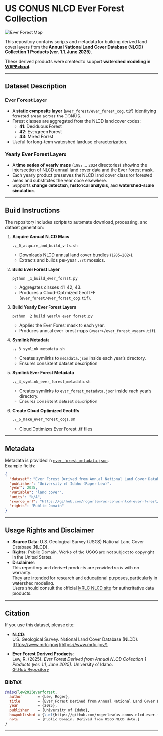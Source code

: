 # US CONUS NLCD Ever Forest Collection

![Ever Forest Map](https://media.githubusercontent.com/media/rogerlew/us-conus-nlcd-ever-forest/main/ever_forest_map.png)

This repository contains scripts and metadata for building derived land cover layers from the **Annual National Land Cover Database (NLCD) Collection 1 Products (ver. 1.1, June 2025)**.  

These derived products were created to support **watershed modeling in [WEPPcloud](https://wepp.cloud/)**.  

---

## Dataset Description

### Ever Forest Layer
- A **static composite layer** (`ever_forest/ever_forest_cog.tif`) identifying forested areas across the CONUS.
- Forest classes are aggregated from the NLCD land cover codes:
  - **41**: Deciduous Forest  
  - **42**: Evergreen Forest  
  - **43**: Mixed Forest  
- Useful for long-term watershed landuse characterization.

### Yearly Ever Forest Layers
- A **time series of yearly maps** (`1985` … `2024` directories) showing the intersection of NLCD annual land cover data and the Ever Forest mask.
- Each yearly product preserves the NLCD land cover class for forested areas and substitutes the year code elsewhere.
- Supports **change detection**, **historical analysis**, and **watershed-scale simulation**.

---

## Build Instructions

The repository includes scripts to automate download, processing, and dataset generation:

1. **Acquire Annual NLCD Maps**
   ```bash
   ./_0_acquire_and_build_vrts.sh
   ```
   - Downloads NLCD annual land cover bundles (`1985–2024`).
   - Extracts and builds per-year `.vrt` mosaics.

2. **Build Ever Forest Layer**
   ```bash
   python _1_build_ever_forest.py
   ```
   - Aggregates classes 41, 42, 43.
   - Produces a Cloud-Optimized GeoTIFF (`ever_forest/ever_forest_cog.tif`).

3. **Build Yearly Ever Forest Layers**
   ```bash
   python _2_build_yearly_ever_forest.py
   ```
   - Applies the Ever Forest mask to each year.
   - Produces annual ever forest maps (`<year>/ever_forest_<year>.tif`).

4. **Symlink Metadata**
   ```bash
   ./_3_symlink_metadata.sh
   ```
   - Creates symlinks to `metadata.json` inside each year’s directory.
   - Ensures consistent dataset description.

5. **Symlink Ever Forest Metadata**
   ```bash
   ./_4_symlink_ever_forest_metadata.sh
   ```
   - Creates symlinks to `ever_forest_metadata.json` inside each year’s directory.
   - Ensures consistent dataset description.

6. **Create Cloud Optimized Geotiffs**
   ```bash
   ./_6_make_ever_forest_cogs.sh
   ```
   - Cloud Optimizes Ever Forest .tif files

---

## Metadata

Metadata is provided in [`ever_forest_metadata.json`](ever_forest_metadata.json).  
Example fields:

```json
{
  "dataset": "Ever Forest Derived from Annual National Land Cover Database (NLCD) Collection 1 Products (ver. 1.1, June 2025)",
  "publisher": "University of Idaho (Roger Lew)",
  "year": 2025,
  "variable": "land cover",
  "units": "N/A",
  "source_url": "https://github.com/rogerlew/us-conus-nlcd-ever-forest/",
  "rights": "Public Domain"
}
```

---

## Usage Rights and Disclaimer

- **Source Data**: U.S. Geological Survey (USGS) National Land Cover Database (NLCD).  
- **Rights**: Public Domain. Works of the USGS are not subject to copyright in the United States.  
- **Disclaimer**:  
  This repository and derived products are provided *as is* with no warranty.  
  They are intended for research and educational purposes, particularly in watershed modeling.  
  Users should consult the official [MRLC NLCD site](https://www.mrlc.gov/) for authoritative data products.  

---

## Citation

If you use this dataset, please cite:

- **NLCD**:  
  U.S. Geological Survey. National Land Cover Database (NLCD).  
  [https://www.mrlc.gov/](https://www.mrlc.gov/)

- **Ever Forest Derived Products**:  
  Lew, R. (2025). *Ever Forest Derived from Annual NLCD Collection 1 Products (ver. 1.1, June 2025).* University of Idaho.  
  [GitHub Repository](https://github.com/rogerlew/us-conus-nlcd-ever-forest/)

### BibTeX

```bibtex
@misc{lew2025everforest,
  author       = {Lew, Roger},
  title        = {Ever Forest Derived from Annual National Land Cover Database (NLCD) Collection 1 Products (ver. 1.1, June 2025)},
  year         = {2025},
  publisher    = {University of Idaho},
  howpublished = {\url{https://github.com/rogerlew/us-conus-nlcd-ever-forest/}},
  note         = {Public Domain. Derived from USGS NLCD data.}
}
```

---

